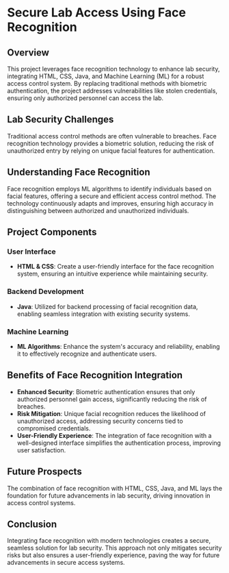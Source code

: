 # Secure Lab Access Using Face Recognition

## Overview
This project leverages face recognition technology to enhance lab security, integrating HTML, CSS, Java, and Machine Learning (ML) for a robust access control system. By replacing traditional methods with biometric authentication, the project addresses vulnerabilities like stolen credentials, ensuring only authorized personnel can access the lab.

## Lab Security Challenges
Traditional access control methods are often vulnerable to breaches. Face recognition technology provides a biometric solution, reducing the risk of unauthorized entry by relying on unique facial features for authentication.

## Understanding Face Recognition
Face recognition employs ML algorithms to identify individuals based on facial features, offering a secure and efficient access control method. The technology continuously adapts and improves, ensuring high accuracy in distinguishing between authorized and unauthorized individuals.

## Project Components

### User Interface
- **HTML & CSS**: Create a user-friendly interface for the face recognition system, ensuring an intuitive experience while maintaining security.

### Backend Development
- **Java**: Utilized for backend processing of facial recognition data, enabling seamless integration with existing security systems.

### Machine Learning
- **ML Algorithms**: Enhance the system's accuracy and reliability, enabling it to effectively recognize and authenticate users.

## Benefits of Face Recognition Integration
- **Enhanced Security**: Biometric authentication ensures that only authorized personnel gain access, significantly reducing the risk of breaches.
- **Risk Mitigation**: Unique facial recognition reduces the likelihood of unauthorized access, addressing security concerns tied to compromised credentials.
- **User-Friendly Experience**: The integration of face recognition with a well-designed interface simplifies the authentication process, improving user satisfaction.

## Future Prospects
The combination of face recognition with HTML, CSS, Java, and ML lays the foundation for future advancements in lab security, driving innovation in access control systems.

## Conclusion
Integrating face recognition with modern technologies creates a secure, seamless solution for lab security. This approach not only mitigates security risks but also ensures a user-friendly experience, paving the way for future advancements in secure access systems.
